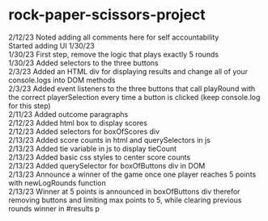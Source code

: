 # rock-paper-scissors-project  
  
2/12/23 Noted adding all comments here for self accountability  
Started adding UI 1/30/23  
1/30/23 First step, remove the logic that plays exactly 5 rounds  
1/30/23 Added selectors to the three buttons  
2/3/23 Added an HTML div for displaying results and change all of your console.logs into DOM methods  
2/3/23 Added event listeners to the three buttons that call playRound with the correct playerSelection every time a button is clicked (keep console.log for this step)  
2/11/23 Added outcome paragraphs  
2/12/23 Added html box to display scores  
2/12/23 Added selectors for boxOfScores div  
2/13/23 Added score counts in html and querySelectors in js  
2/13/23 Added tie variable in js to display tieCount  
2/13/23 Added basic css styles to center score counts  
2/13/23 Added querySelector for boxOfButtons div in DOM  
2/13/23 Announce a winner of the game once one player reaches 5 points with newLogRounds function  
2/13/23 Winner at 5 points is announced in boxOfButtons div therefor removing buttons and limiting max points to 5, while clearing previous rounds winner in #results p  
